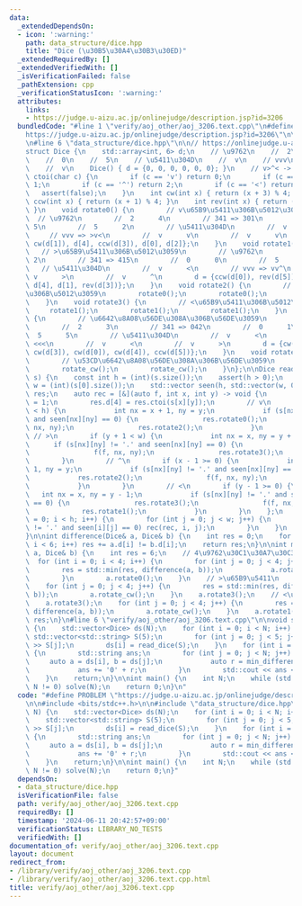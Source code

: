 ```yaml
---
data:
  _extendedDependsOn:
  - icon: ':warning:'
    path: data_structure/dice.hpp
    title: "Dice (\u30B5\u30A4\u30B3\u30ED)"
  _extendedRequiredBy: []
  _extendedVerifiedWith: []
  _isVerificationFailed: false
  _pathExtension: cpp
  _verificationStatusIcon: ':warning:'
  attributes:
    links:
    - https://judge.u-aizu.ac.jp/onlinejudge/description.jsp?id=3206
  bundledCode: "#line 1 \"verify/aoj_other/aoj_3206.text.cpp\"\n#define PROBLEM \"\
    https://judge.u-aizu.ac.jp/onlinejudge/description.jsp?id=3206\"\n\n#include <bits/stdc++.h>\n\
    \n#line 6 \"data_structure/dice.hpp\"\n\n// https://onlinejudge.u-aizu.ac.jp/problems/3206\n\
    struct Dice {\n    std::array<int, 6> d;\n    // \u9762\n    //  2\n    // 341\n\
    \    //  0\n    //  5\n    // \u5411\u304D\n    //  v\n    // vvv\n    //  v\n\
    \    //  v\n    Dice() { d = {0, 0, 0, 0, 0, 0}; }\n    // v>^< -> 0123\n    int\
    \ ctoi(char c) {\n        if (c == 'v') return 0;\n        if (c == '>') return\
    \ 1;\n        if (c == '^') return 2;\n        if (c == '<') return 3;\n     \
    \   assert(false);\n    }\n    int cw(int x) { return (x + 3) % 4; }\n    int\
    \ ccw(int x) { return (x + 1) % 4; }\n    int rev(int x) { return (x + 2) % 4;\
    \ }\n    void rotate0() {\n        // v\u65B9\u5411\u306B\u5012\u3059\n      \
    \  // \u9762\n        //  2      4\n        // 341 => 301\n        //  0     \
    \ 5\n        //  5      2\n        // \u5411\u304D\n        //  v      v\n   \
    \     // vvv => >v<\n        //  v      v\n        //  v      v\n        d = {d[5],\
    \ cw(d[1]), d[4], ccw(d[3]), d[0], d[2]};\n    }\n    void rotate1() {\n     \
    \   // >\u65B9\u5411\u306B\u5012\u3059\n        // \u9762\n        //  2     \
    \ 2\n        // 341 => 415\n        //  0      0\n        //  5      3\n     \
    \   // \u5411\u304D\n        //  v      <\n        // vvv => vv^\n        // \
    \ v      >\n        //  v      ^\n        d = {ccw(d[0]), rev(d[5]), cw(d[2]),\
    \ d[4], d[1], rev(d[3])};\n    }\n    void rotate2() {\n        // ^\u65B9\u5411\
    \u306B\u5012\u3059\n        rotate0();\n        rotate0();\n        rotate0();\n\
    \    }\n    void rotate3() {\n        // <\u65B9\u5411\u306B\u5012\u3059\n   \
    \     rotate1();\n        rotate1();\n        rotate1();\n    }\n    void rotate_cw()\
    \ {\n        // \u6642\u8A08\u56DE\u308A\u306B\u56DE\u3059\n        // \u9762\n\
    \        //  2      3\n        // 341 => 042\n        //  0      1\n        //\
    \  5      5\n        // \u5411\u304D\n        //  v      <\n        // vvv =>\
    \ <<<\n        //  v      <\n        //  v      >\n        d = {cw(d[1]), cw(d[2]),\
    \ cw(d[3]), cw(d[0]), cw(d[4]), ccw(d[5])};\n    }\n    void rotate_ccw() {\n\
    \        // \u53CD\u6642\u8A08\u56DE\u308A\u306B\u56DE\u3059\n        rotate_cw();\n\
    \        rotate_cw();\n        rotate_cw();\n    }\n};\n\nDice read_dice(std::vector<std::string>&\
    \ s) {\n    const int h = (int)(s.size());\n    assert(h > 0);\n    const int\
    \ w = (int)(s[0].size());\n    std::vector seen(h, std::vector(w, 0));\n    Dice\
    \ res;\n    auto rec = [&](auto f, int x, int y) -> void {\n        seen[x][y]\
    \ = 1;\n        res.d[4] = res.ctoi(s[x][y]);\n        // v\n        if (x + 1\
    \ < h) {\n            int nx = x + 1, ny = y;\n            if (s[nx][ny] != '.'\
    \ and seen[nx][ny] == 0) {\n                res.rotate0();\n                f(f,\
    \ nx, ny);\n                res.rotate2();\n            }\n        }\n       \
    \ // >\n        if (y + 1 < w) {\n            int nx = x, ny = y + 1;\n      \
    \      if (s[nx][ny] != '.' and seen[nx][ny] == 0) {\n                res.rotate1();\n\
    \                f(f, nx, ny);\n                res.rotate3();\n            }\n\
    \        }\n        // ^\n        if (x - 1 >= 0) {\n            int nx = x -\
    \ 1, ny = y;\n            if (s[nx][ny] != '.' and seen[nx][ny] == 0) {\n    \
    \            res.rotate2();\n                f(f, nx, ny);\n                res.rotate0();\n\
    \            }\n        }\n        // <\n        if (y - 1 >= 0) {\n         \
    \   int nx = x, ny = y - 1;\n            if (s[nx][ny] != '.' and seen[nx][ny]\
    \ == 0) {\n                res.rotate3();\n                f(f, nx, ny);\n   \
    \             res.rotate1();\n            }\n        }\n    };\n    for (int i\
    \ = 0; i < h; i++) {\n        for (int j = 0; j < w; j++) {\n            if (s[i][j]\
    \ != '.' and seen[i][j] == 0) rec(rec, i, j);\n        }\n    }\n    return res;\n\
    }\n\nint difference(Dice& a, Dice& b) {\n    int res = 0;\n    for (int i = 0;\
    \ i < 6; i++) res += a.d[i] != b.d[i];\n    return res;\n}\n\nint min_difference(Dice&\
    \ a, Dice& b) {\n    int res = 6;\n    // 4\u9762\u30C1\u30A7\u30C3\u30AF\n  \
    \  for (int i = 0; i < 4; i++) {\n        for (int j = 0; j < 4; j++) {\n    \
    \        res = std::min(res, difference(a, b));\n            a.rotate_cw();\n\
    \        }\n        a.rotate0();\n    }\n    // >\u65B9\u5411\n    a.rotate1();\n\
    \    for (int j = 0; j < 4; j++) {\n        res = std::min(res, difference(a,\
    \ b));\n        a.rotate_cw();\n    }\n    a.rotate3();\n    // <\u65B9\u5411\n\
    \    a.rotate3();\n    for (int j = 0; j < 4; j++) {\n        res = std::min(res,\
    \ difference(a, b));\n        a.rotate_cw();\n    }\n    a.rotate1();\n    return\
    \ res;\n}\n#line 6 \"verify/aoj_other/aoj_3206.text.cpp\"\n\nvoid solve(int N)\
    \ {\n    std::vector<Dice> ds(N);\n    for (int i = 0; i < N; i++) {\n       \
    \ std::vector<std::string> S(5);\n        for (int j = 0; j < 5; j++) std::cin\
    \ >> S[j];\n        ds[i] = read_dice(S);\n    }\n    for (int i = 0; i < N; i++)\
    \ {\n        std::string ans;\n        for (int j = 0; j < N; j++) {\n       \
    \     auto a = ds[i], b = ds[j];\n            auto r = min_difference(a, b);\n\
    \            ans += '0' + r;\n        }\n        std::cout << ans << '\\n';\n\
    \    }\n    return;\n}\n\nint main() {\n    int N;\n    while (std::cin >> N,\
    \ N != 0) solve(N);\n    return 0;\n}\n"
  code: "#define PROBLEM \"https://judge.u-aizu.ac.jp/onlinejudge/description.jsp?id=3206\"\
    \n\n#include <bits/stdc++.h>\n\n#include \"data_structure/dice.hpp\"\n\nvoid solve(int\
    \ N) {\n    std::vector<Dice> ds(N);\n    for (int i = 0; i < N; i++) {\n    \
    \    std::vector<std::string> S(5);\n        for (int j = 0; j < 5; j++) std::cin\
    \ >> S[j];\n        ds[i] = read_dice(S);\n    }\n    for (int i = 0; i < N; i++)\
    \ {\n        std::string ans;\n        for (int j = 0; j < N; j++) {\n       \
    \     auto a = ds[i], b = ds[j];\n            auto r = min_difference(a, b);\n\
    \            ans += '0' + r;\n        }\n        std::cout << ans << '\\n';\n\
    \    }\n    return;\n}\n\nint main() {\n    int N;\n    while (std::cin >> N,\
    \ N != 0) solve(N);\n    return 0;\n}"
  dependsOn:
  - data_structure/dice.hpp
  isVerificationFile: false
  path: verify/aoj_other/aoj_3206.text.cpp
  requiredBy: []
  timestamp: '2024-06-11 20:42:57+09:00'
  verificationStatus: LIBRARY_NO_TESTS
  verifiedWith: []
documentation_of: verify/aoj_other/aoj_3206.text.cpp
layout: document
redirect_from:
- /library/verify/aoj_other/aoj_3206.text.cpp
- /library/verify/aoj_other/aoj_3206.text.cpp.html
title: verify/aoj_other/aoj_3206.text.cpp
---
```

